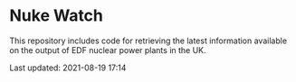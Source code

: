 # Nuke Watch

This repository includes code for retrieving the latest information available on the output of EDF nuclear power plants in the UK.

Last updated: 2021-08-19 17:14